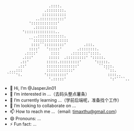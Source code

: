                          .::::.
                       .::::::::.
                      :::::::::::
                   ..:::::::::::'
                '::::::::::::'
                  .::::::::::
             '::::::::::::::..
                  ..::::::::::::.
                ``::::::::::::::::
                 ::::``:::::::::'        .:::.
                ::::'   ':::::'       .::::::::.
              .::::'      ::::     .:::::::'::::.
             .:::'       :::::  .:::::::::' ':::::.
            .::'        :::::.:::::::::'      ':::::.
           .::'         ::::::::::::::'         ``::::.
       ...:::           ::::::::::::'              ``::.
      ````':.          ':::::::::'                  ::::..
                         '.:::::'                    ':'````..
 

- 👋 Hi, I’m @JasperJin01
- 👀 I’m interested in ...（去码头整点薯条）
- 🌱 I’m currently learning ...（学前后端呢，准备找个工作）
- 💞️ I’m looking to collaborate on ...
- 📫 How to reach me ...（email: timaxthu@gmail.com）
- 😄 Pronouns: ...
- ⚡ Fun fact: ...

<!---
JasperJin01/JasperJin01 is a ✨ special ✨ repository because its `README.md` (this file) appears on your GitHub profile.
You can click the Preview link to take a look at your changes.
--->
